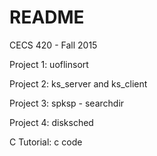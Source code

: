 # README #

CECS 420 - Fall 2015

Project 1: uoflinsort

Project 2: ks_server and ks_client

Project 3: spksp - searchdir

Project 4: disksched

C Tutorial: c code
